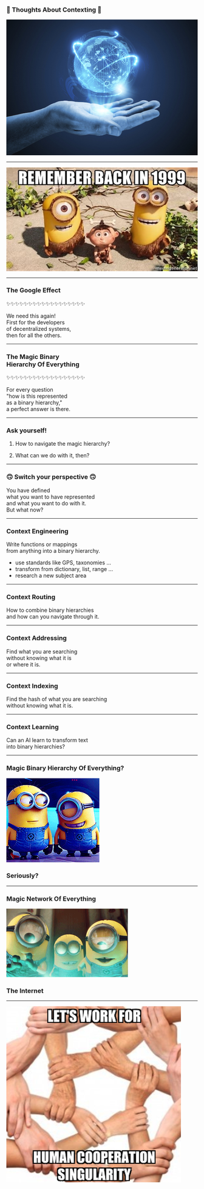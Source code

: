 ### 🤔 Thoughts About Contexting 🤔

![global_systems_at_hand](assets/image/global_systems_at_hand.jpg)

---

![back_in_99](assets/image/remember-back-in-1999.jpg)

---

### The Google Effect

✨✨✨✨✨✨✨✨✨✨✨✨✨✨✨✨✨✨

We need this again!<br>First for the developers <br>of decentralized systems,<br>then for all the others.

---

### The Magic Binary <br>Hierarchy Of Everything

✨✨✨✨✨✨✨✨✨✨✨✨✨✨✨✨✨✨

For every question <br>"how is this represented <br>as a binary hierarchy," <br> a perfect answer is there.

---

### Ask yourself!

1. How to navigate the magic hierarchy?

1. What can we do with it, then?

---

### 🙃 Switch your perspective 🙃

You have defined <br> what you want to have represented <br> and what you want to do with it. 
<br> But what now?

---

### Context Engineering

Write functions or mappings <br>from anything into a binary hierarchy.

- use standards like GPS, taxonomies ...
- transform from dictionary, list, range ...
- research a new subject area

---

### Context Routing

How to combine binary hierarchies<br>
and how can you navigate through it.  

---

### Context Addressing

Find what you are searching <br> without knowing what it is <br> or where it is.

---

### Context Indexing

Find the hash of what you are searching <br> without knowing what it is.

---

### Context Learning

Can an AI learn to transform text<br>into binary hierarchies?

---

### Magic Binary Hierarchy Of Everything?


![global_systems_at_hand](assets/image/laughing.gif)


### Seriously?

---

### Magic Network Of Everything

![global_systems_at_hand](assets/image/astonished.gif)

### The Internet

---

![global_systems_at_hand](assets/image/work-for-hcs.png)


